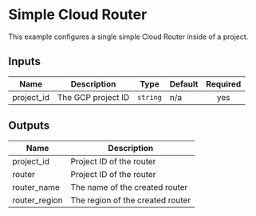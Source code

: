 #  Simple Cloud Router

This example configures a single simple Cloud Router inside of a project.

<!-- BEGINNING OF PRE-COMMIT-TERRAFORM DOCS HOOK -->
## Inputs

| Name | Description | Type | Default | Required |
|------|-------------|------|---------|:--------:|
| project\_id | The GCP project ID | `string` | n/a | yes |

## Outputs

| Name | Description |
|------|-------------|
| project\_id | Project ID of the router |
| router | Project ID of the router |
| router\_name | The name of the created router |
| router\_region | The region of the created router |

<!-- END OF PRE-COMMIT-TERRAFORM DOCS HOOK -->


